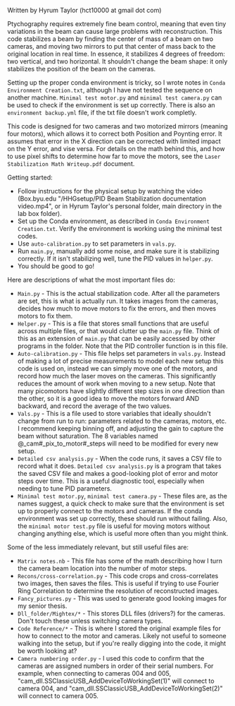 Written by Hyrum Taylor (hct10000 at gmail dot com)

Ptychography requires extremely fine beam control, meaning that even tiny variations in the beam can cause large problems with reconstruction.
This code stabilizes a beam by finding the center of mass of a beam on two cameras, and moving two mirrors to put that center of mass back to the original location in real time.
In essence, it stabilizes 4 degrees of freedom: two vertical, and two horizontal.
It shouldn't change the beam shape: it only stabilizes the position of the beam on the cameras.

Setting up the proper conda environment is tricky, so I wrote notes in `Conda Environment Creation.txt`, although I have not tested the sequence on another machine. `Minimal test motor.py` and `minimal test camera.py` can be used to check if the environment is set up correctly. There is also an `environment backup.yml` file, if the txt file doesn't work completly.

This code is designed for two cameras and two motorized mirrors (meaning four motors), which allows it to correct both Position and Poynting error. It assumes that error in the X direction can be corrected with limited impact on the Y error, and vise versa.  For details on the math behind this, and how to use pixel shifts to determine how far to move the motors, see the `Laser Stabilization Math Writeup.pdf` document.

Getting started:
- Follow instructions for the physical setup by watching the video (Box.byu.edu  "/HHGsetup/PID Beam Stabilization documentation video.mp4", or in Hyrum Taylor's personal folder, main directory in the lab box folder).
- Set up the Conda environment, as described in `Conda Environment Creation.txt`. Verify the environment is working using the minimal test codes.
- Use `auto-calibration.py` to set parameters in `vals.py`. 
- Run `main.py`, manually add some noise, and make sure it is stabilizing correctly. If it isn't stabilizing well, tune the PID values in `helper.py`.
- You should be good to go!

Here are descriptions of what the most important files do:
- `Main.py` - This is the actual stabilization code. After all the parameters are set, this is what is actually run. It takes images from the cameras, decides how much to move motors to fix the errors, and then moves motors to fix them.
- `Helper.py` - This is a file that stores small functions that are useful across multiple files, or that would clutter up the `main.py` file. Think of this as an extension of `main.py` that can be easily accessed by other programs in the folder. Note that the PID controller function is in this file.
- `Auto-calibration.py` - This file helps set parameters in `vals.py`. Instead of making a lot of precise measurements to model each new setup this code is used on, instead we can simply move one of the motors, and record how much the laser moves on the cameras. This significantly reduces the amount of work when moving to a new setup. Note that many picomotors have slightly different step sizes in one direction than the other, so it is a good idea to move the motors forward AND backward, and record the average of the two values.
- `Vals.py` - This is a file used to store variables that ideally shouldn't change from run to run: parameters related to the cameras, motors, etc. I recommend keeping binning off, and adjusting the gain to capture the beam without saturation. The 8 variables named @_cam#_pix_to_motor#_steps will need to be modified for every new setup.
- `Detailed csv analysis.py` - When the code runs, it saves a CSV file to record what it does. `Detailed csv analysis.py` is a program that takes the saved CSV file and makes a good-looking plot of error and motor steps over time. This is a useful diagnostic tool, especially when needing to tune PID parameters.
- `Minimal test motor.py`, `minimal test camera.py` - These files are, as the names suggest, a quick check to make sure that the environment is set up to properly connect to the motors and cameras. If the conda environment was set up correctly, these should run without failing. Also, the `minimal motor test.py` file is useful for moving motors without changing anything else, which is useful more often than you might think.

Some of the less immediately relevant, but still useful files are:
- `Matrix notes.nb` - This file has some of the math describing how I turn the camera beam location into the number of motor steps. 
- `Recons/cross-correlation.py` - This code crops and cross-correlates two images, then saves the files. This is useful if trying to use Fourier Ring Correlation to determine the resolution of reconstructed images.
- `Fancy_pictures.py` - This was used to generate good looking images for my senior thesis.
- `Dll_folder/Mightex/*` - This stores DLL files (drivers?) for the cameras. Don't touch these unless switching camera types.
- `Code Reference/*` - This is where I stored the original example files for how to connect to the motor and cameras. Likely not useful to someone walking into the setup, but if you're really digging into the code, it might be worth looking at?
- `Camera numbering order.py` - I used this code to confirm that the cameras are assigned numbers in order of their serial numbers. For example, when connecting to cameras 004 and 005, "cam_dll.SSClassicUSB_AddDeviceToWorkingSet(1)" will connect to camera 004, and "cam_dll.SSClassicUSB_AddDeviceToWorkingSet(2)" will connect to camera 005.
